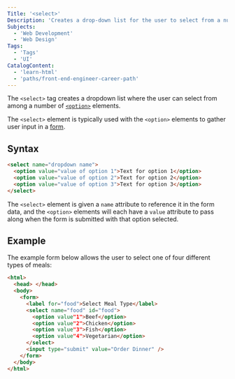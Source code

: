 ```yaml
---
Title: '<select>'
Description: 'Creates a drop-down list for the user to select from a number of option elements.'
Subjects:
  - 'Web Development'
  - 'Web Design'
Tags:
  - 'Tags'
  - 'UI'
CatalogContent:
  - 'learn-html'
  - 'paths/front-end-engineer-career-path'
---
```


The `<select>` tag creates a dropdown list where the user can select from among a number of [`<option>`](https://www.codecademy.com/resources/docs/html/tags/option) elements.

The `<select>` element is typically used with the `<option>` elements to gather user input in a [form](https://www.codecademy.com/resources/docs/html/forms).

## Syntax

```html
<select name="dropdown name">
  <option value="value of option 1">Text for option 1</option>
  <option value="value of option 2">Text for option 2</option>
  <option value="value of option 3">Text for option 3</option>
</select>
```

The `<select>` element is given a `name` attribute to reference it in the form data, and the `<option>` elements will each have a `value` attribute to pass along when the form is submitted with that option selected.

## Example

The example form below allows the user to select one of four different types of meals:

```html
<html>
  <head> </head>
  <body>
    <form>
      <label for="food">Select Meal Type</label>
      <select name="food" id="food">
        <option value"1">Beef</option>
        <option value"2">Chicken</option>
        <option value"3">Fish</option>
        <option value"4">Vegetarian</option>
      </select>
      <input type="submit" value="Order Dinner" />
    </form>
  </body>
</html>
```
